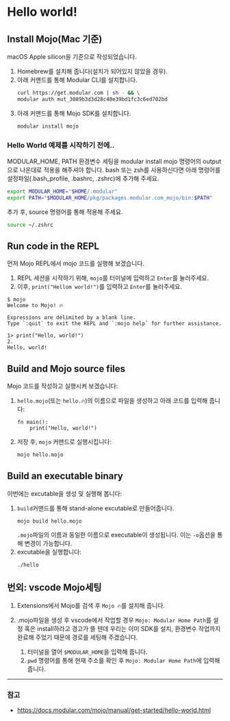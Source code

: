 # Hello world!
## Install Mojo(Mac 기준)
macOS Apple silicon을 기준으로 작성되었습니다.

1. Homebrew를 설치해 줍니다(설치가 되어있지 않았을 경우).
2. 아래 커맨드를 통해 Modular CLI를 설치합니다.
    ```zsh
    curl https://get.modular.com | sh - && \
    modular auth mut_3089b3d3d28c40e39bd1fc3c6ed702bd
    ```
3. 아래 커맨드를 통해 Mojo SDK를 설치합니다.
    ```zsh
    modular install mojo
    ```


### Hello World 예제를 시작하기 전에..
MODULAR_HOME, PATH 환경변수 세팅을 modular install mojo 명령어의 output으로 나온대로 적용을 해주셔야 합니다. bash 또는 zsh를 사용하신다면 아래 명령어를 설정파일(.bash_profile, .bashrc, .zshrc)에 추가해 주세요.
```zsh
export MODULAR_HOME="$HOME/.modular"
export PATH="$MODULAR_HOME/pkg/packages.modular.com_mojo/bin:$PATH"
```
추가 후, source 명령어를 통해 적용해 주세요.
```zsh
source ~/.zshrc
```

## Run code in the REPL
먼저 Mojo REPL에서 mojo 코드를 실행해 보겠습니다.
1. REPL 세션을 시작하기 위해, `mojo`를 터미널에 입력하고 `Enter`를 눌러주세요.
2. 이후, `print("Hellom world!")`를 입력하고 `Enter`를 눌러주세요.
```
$ mojo
Welcome to Mojo! 🔥

Expressions are delimited by a blank line.
Type `:quit` to exit the REPL and `:mojo help` for further assistance.

1> print("Hello, world!")
2.
Hello, world!
```

## Build and Mojo source files
Mojo 코드를 작성하고 실행시켜 보겠습니다:

1. `hello.mojo`(또는 `hello.🔥`)의 이름으로 파일을 생성하고 아래 코드를 입력해 줍니다:
    ```mojo
    fn main():
        print("Hello, world!")
    ```
2. 저장 후, `mojo` 커맨드로 실행시킵니다:
    ```zsh
    mojo hello.mojo
    ```

## Build an executable binary
이번에는 excutable을 생성 및 실행해 봅니다:

1. `build`커맨드를 통해 stand-alone excutable로 만들어줍니다.
    ```
    mojo build hello.mojo
    ```
    `.mojo`파일의 이름과 동일한 이름으로 executable이 생성됩니다. 이는 `-o`옵션을 통해 변경이 가능합니다.
2. excutable을 실행합니다:
    ```
    ./hello
    ```

## 번외: vscode Mojo세팅
1. Extensions에서 Mojo를 검색 후 `Mojo 🔥`를 설치해 줍니다.
2. .mojo파일을 생성 후 vscode에서 작업할 경우 `Mojo: Modular Home Path`를 설정 혹은 install하라고 경고가 뜰 텐데 우리는 이미 SDK를 설치, 환경변수 작업까지 완료해 주었기 때문에 경로를 세팅해 주겠습니다.

    1. 터미널을 열어 `$MODULAR_HOME`을 입력해 줍니다.
    2. `pwd` 명령어를 통해 현재 주소를 확인 후 `Mojo: Modular Home Path`에 입력해 줍니다.
-----
### 참고
* https://docs.modular.com/mojo/manual/get-started/hello-world.html